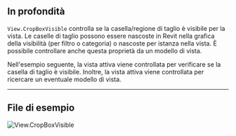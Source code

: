## In profondità
`View.CropBoxVisible` controlla se la casella/regione di taglio è visibile per la vista. Le caselle di taglio possono essere nascoste in Revit nella grafica della visibilità (per filtro o categoria) o nascoste per istanza nella vista. È possibile controllare anche questa proprietà da un modello di vista.

Nell'esempio seguente, la vista attiva viene controllata per verificare se la casella di taglio è visibile. Inoltre, la vista attiva viene controllata per ricercare un eventuale modello di vista.
___
## File di esempio

![View.CropBoxVisible](./Revit.Elements.Views.View.CropBoxVisible_img.jpg)

